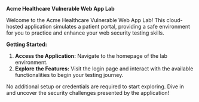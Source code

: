 **Acme Healthcare Vulnerable Web App Lab**

Welcome to the Acme Healthcare Vulnerable Web App Lab! This cloud-hosted application simulates a patient portal, providing a safe environment for you to practice and enhance your web security testing skills. 

**Getting Started:**
1. **Access the Application:** Navigate to the homepage of the lab environment.
2. **Explore the Features:** Visit the login page and interact with the available functionalities to begin your testing journey.

No additional setup or credentials are required to start exploring. Dive in and uncover the security challenges presented by the application!